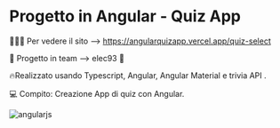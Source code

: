 # Progetto in Angular - Quiz App

👩🏻‍💻 Per vedere il sito --> https://angularquizapp.vercel.app/quiz-select

👥 Progetto in team --> elec93 🤝

🔥Realizzato usando Typescript, Angular, Angular Material e trivia API .

💻 Compito: Creazione App di quiz con Angular.  

![angularjs](https://github.com/LauraSaporoso/Quiz-app/assets/58106756/f89fc96d-cd3d-41d4-81aa-605df0255cbc)




